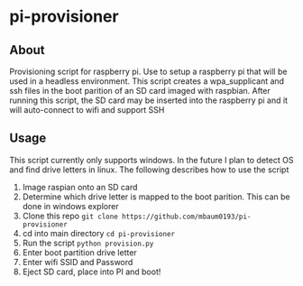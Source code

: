 # pi-provisioner

## About
Provisioning script for raspberry pi. Use to setup a raspberry pi that will be used in a headless environment. This script creates a wpa_supplicant and ssh files in the boot parition of an SD card imaged with raspbian. After running this script, the SD card may be inserted into the raspberry pi and it will auto-connect to wifi and support SSH

## Usage

This script currently only supports windows. In the future I plan to detect OS and find drive letters in linux. The following describes how to use the script

1. Image raspian onto an SD card
2. Determine which drive letter is mapped to the boot parition. This can be done in windows explorer
3. Clone this repo ```git clone https://github.com/mbaum0193/pi-provisioner```
4. cd into main directory ```cd pi-provisioner```
5. Run the script ```python provision.py```
6. Enter boot partition drive letter
7. Enter wifi SSID and Password
8. Eject SD card, place into PI and boot!
